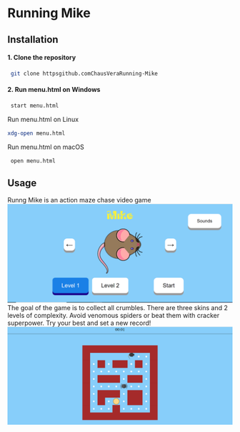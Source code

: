 # Running Mike
## Installation
#### 1. Clone the repository
```bash
 git clone httpsgithub.comChausVeraRunning-Mike
```
#### 2. Run menu.html on Windows
```bash
 start menu.html
```
 Run menu.html on Linux
```bash
xdg-open menu.html
```
 Run menu.html on macOS
```bash
 open menu.html
```
## Usage
Runng Mike is an action maze chase video game
![Menu](screenshots/menu.png)
The goal of the game is to collect all crumbles. There are three skins and 2 levels of complexity. Avoid venomous spiders or beat them with cracker superpower. Try your best and set a new record!
![Game](screenshots/game.png)
